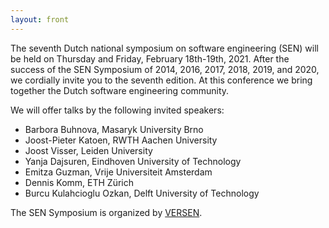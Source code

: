 ```yaml
---
layout: front
---
```


<p class="lead"> 

The seventh Dutch national symposium on software engineering (SEN) will
be held on Thursday and Friday, February 18th-19th, 2021. After the success of the
SEN Symposium of 2014, 2016, 2017, 2018, 2019, and 2020, we cordially invite
you to the seventh edition. At this conference we bring together the
Dutch software engineering community.

We will offer talks by the following invited speakers:
 
<ul>
<li> Barbora Buhnova, Masaryk University Brno</li>
<li> Joost-Pieter Katoen, RWTH Aachen University </li>
<li> Joost Visser, Leiden University </li>
<li> Yanja Dajsuren, Eindhoven University of Technology </li>
<li> Emitza Guzman, Vrije Universiteit Amsterdam </li>
<li> Dennis Komm, ETH Zürich </li>
<li> Burcu Kulahcioglu Ozkan, Delft University of Technology </li>

</ul>

The SEN Symposium is organized by <a href="http://www.versen.nl/">VERSEN</a>.


<!--<a href="./posters/index.html">submit a poster/presentation</a> and <a href="./registration/index.html">register for free participation.</a> -->
